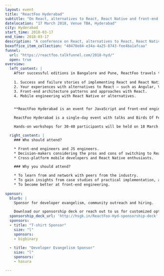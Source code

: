 ```yaml
---
layout: event
title: "ReactFoo Hyderabad"
subtitle: "On React, alternatives to React, React Native and front-end engineering."
datelocation: "17 March 2018, Venue TBA, Hyderabad"
city: Hyderabad
start_time: 2018-03-17
end_time: 2018-03-17
description: "A conference on React, alternatives to React, React Native and front-end engineering."
boxoffice_item_collection: "40478e84-e34a-4a25-8743-fee4ba1afcaa"
funnel:
  url: "https://reactfoo.talkfunnel.com/2018-hyd/"
  open: true
overview:
  left_content: |
    After successful editions in Bangalore and Pune, ReactFoo travels to Hyderabad. The Hyderabad edition will focus on the following topics:
    
    1. Success and failure stories of implementing React and React Native for your use-case.
    2. Your experiences with alternatives to React – such as Angular, Vue and other frameworks – why these worked / did not work for your use-case. 
    3. Front-end architecture patterns and approaches with React.
    4. Mobile engineering with React Native or alternatives. 


    **ReactFoo Hyderabad is an event for JavaScript and front-end engineers, cross-platform developers.**

    ReactFoo Hyderabad is a single-day event with talks and Birds Of Feather (BOF) sessions.     

    Hands-on workshops for 30-40 participants will be held on 18 March. Workshops will be announced shortly. **Tickets have to be purchased separately.** 

  right_content: |
    ### Who should attend?

    * Front-end engineers and JS engineers.
    * Decision-makers considering the pros and cons of switching to React and React Native.
    * Cross-platform mobile developers and React Native enthusiasts.

    ### Why you should attend?

    * To learn from and network with peers from the industry.
    * To gain insights from case studies of practical implementation, and evaluate ReactJS and React Native for your work.
    * To become better at front-end engineering.
    
sponsor:
  blurb: |
    Sponsor for developer evangelism, community outreach and hiring.

    Download our sponsorship deck or reach out to us for customized options at [info@hasgeek.com](mailto:info@hasgeek.com)
  sponsorship_deck_url: 'http://hsgk.in/ReactFoo-Hyd-sponsorship-deck'
  sponsors:
  - title: "T-shirt Sponsor"
    size: "l"
    sponsors:
    - bigbinary
    
  - title: "Developer Evangelism Sponsor"
    size: "l"
    sponsors:
    - hasura

---
```




